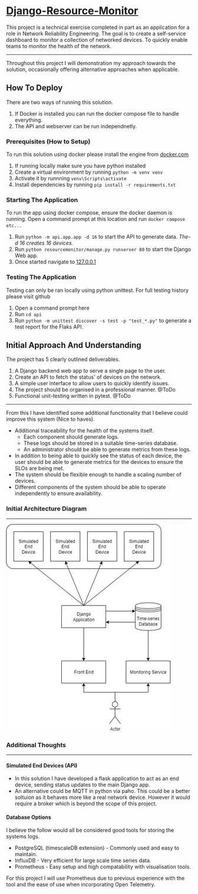 # [Django-Resource-Monitor](https://github.com/adammcw01/Django-Resource-Monitor)

This project is a technical exercise completed in part as an application for a role in Network Reliability Engineering.
The goal is to create a self-service dashboard to monitor a collection of networked devices. To quickly enable teams to monitor the health of the network.

---
Throughout this project I will demonstration my approach towards the solution, occasionally offering alternative approaches when applicable.

## How To Deploy

There are two ways of running this solution.

1. If Docker is installed you can run the docker compose file to handle everything.
2. The API and webserver can be run independnetly.

### Prerequisites (How to Setup)

To run this solution using docker please install the engine from [docker.com](docker.com)

1. If running locally make sure you have python installed
2. Create a virtual environment by running
`python -m venv venv`
3. Activate it by runnning `venv\Scripts\activate`
4. Install dependencies by running `pip install -r requirements.txt`

### Starting The Application

To run the app using docker compose, ensure the docker daemon is running.
Open a command prompt at this location and run `docker compose etc...`

1. Run `python -m api.app.app -d 16` to start the API to generate data. *The-d 16 creates 16 devices.*
2. Run `python resourcemonitor/manage.py runserver 80` to start the Django Web app.
3. Once started navigate to [127.0.0.1](http://127.0.0.1)

### Testing The Application

Testing can only be ran locally using python unittest.
For full testing history please visit github

1. Open a command prompt here
2. Run `cd api`
3. Run `python -m unittest discover -s test -p "test_*.py"` to generate a test report for the Flaks API.

## Initial Approach And Understanding

The project has 5 clearly outlined deliverables.

1. A Django backend web app to serve a single page to the user.
2. Create an API to fetch the status' of devices on the network.
3. A simple user interface to allow users to quickly identify issues.
4. The project should be organised in  a professional manner. @ToDo
5. Functional unit-testing written in pytest. @ToDo

---
From this I have identified some additional functionality that I believe could improve this system (Nice to haves).

* Additional traceability for the health of the systems itself.
  * Each component should generate logs.
  * These logs should be stored in a suitable time-series database.
  * An administrator should be able to generate metrics from these logs.
* In addition to being able to quickly see the status of each device, the user should be able to generate metrics for the devices to ensure the SLOs are being met.
* The system should be flexible enough to handle a scaling number of devices.
* Different components of the system should be able to operate independently to ensure availability.

### Initial Architecture Diagram

---
![Initial Architecture Diagram](Resources/Initial_Architecture.png)

### Additional Thoughts

---

#### Simulated End Devices (API)

* In this solution I have developed a flask application to act as an end device, sending status updates to the main Django app.
* An alternative could be MQTT in python via paho. This could be a better soltuion as it behaves more like a real network device. However it would require a broker which is beyond the scope of this project.

#### Database Options

I believe the follow would all be considered good tools for storing the systems logs.

* PostgreSQL (timescaleDB extension) - Commonly used and easy to maintain.
* InfluxDB - Very efficient for large scale time series data.
* Prometheus - Easy setup and high compatability with visualisation tools.

For this project I will use Prometheus due to previous experience with the tool and the ease of use when incorporating Open Telemetry.
